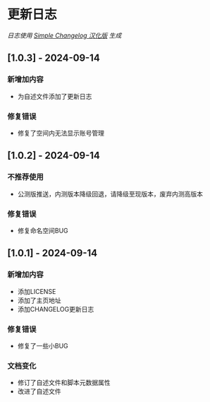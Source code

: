 # 更新日志

*日志使用 [Simple Changelog 汉化版](https://github.com/NiButCrazy/simple-changelog-Chinese) 生成*

## [1.0.3] - 2024-09-14
### 新增加内容
- 为自述文件添加了更新日志

### 修复错误
- 修复了空间内无法显示账号管理


## [1.0.2] - 2024-09-14
### 不推荐使用
- 公测版推送，内测版本降级回退，请降级至现版本，废弃内测高版本

### 修复错误
- 修复命名空间BUG


## [1.0.1] - 2024-09-14
### 新增加内容
- 添加LICENSE
- 添加了主页地址
- 添加CHANGELOG更新日志

### 修复错误
- 修复了一些小BUG

### 文档变化
- 修订了自述文件和脚本元数据属性
- 改进了自述文件